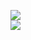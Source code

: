 [![](https://img.shields.io/badge/Made%20With-Github%20Spray-lightgrey.svg?style=for-the-badge&logo=github)](https://github.com/Annihil/github-spray#630)  
[![](https://i.imgur.com/2DrTn0Z.gif)](https://github.com/Annihil/github-spray)
